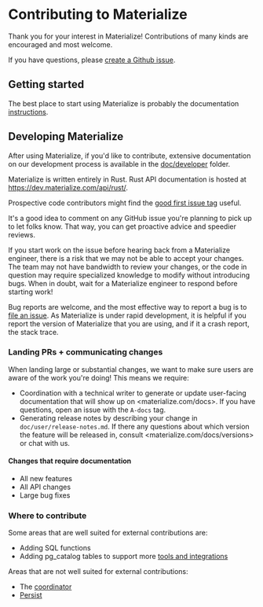 # Contributing to Materialize

Thank you for your interest in Materialize! Contributions of many kinds are encouraged and most welcome.

If you have questions, please [create a Github issue](https://github.com/MaterializeInc/materialize/issues/new/choose).

## Getting started

The best place to start using Materialize is probably the documentation [instructions](https://materialize.com/docs).

## Developing Materialize

After using Materialize, if you'd like to contribute, extensive documentation on
our development process is available in the [doc/developer](doc/developer) folder.

Materialize is written entirely in Rust. Rust API documentation is hosted at
<https://dev.materialize.com/api/rust/>.

Prospective code contributors might find the [good first issue tag](https://github.com/MaterializeInc/materialize/issues?q=is%3Aopen+is%3Aissue+label%3A%22D-good+first+issue%22) useful.

It's a good idea to comment on any GitHub issue you're planning to pick up to
let folks know. That way, you can get proactive advice and speedier reviews.

If you start work on the issue before hearing back from a Materialize engineer,
there is a risk that we may not be able to accept your changes. The team may not
have bandwidth to review your changes, or the code in question may require
specialized knowledge to modify without introducing bugs. When in doubt, wait
for a Materialize engineer to respond before starting work!

Bug reports are welcome, and the most effective way to report a bug is to [file
an issue](https://github.com/MaterializeInc/materialize/issues/new/choose). As
Materialize is under rapid development, it is helpful if you report the version
of Materialize that you are using, and if it a crash report, the stack trace.

### Landing PRs + communicating changes

When landing large or substantial changes, we want to make sure users are aware of the work you're doing! This means we require:

- Coordination with a technical writer to generate or update user-facing documentation that will show up on <materialize.com/docs>. If you have questions, open an issue with the `A-docs` tag.
- Generating release notes by describing your change in `doc/user/release-notes.md`. If there any questions about which version the feature will be released in, consult <materialize.com/docs/versions> or chat with us.

#### Changes that require documentation

- All new features
- All API changes
- Large bug fixes

### Where to contribute
Some areas that are well suited for external contributions are:
- Adding SQL functions
- Adding pg_catalog tables to support more [tools and integrations](https://materialize.com/docs/integrations/)

Areas that are not well suited for external contributions:
- The [coordinator](https://github.com/MaterializeInc/materialize/tree/main/src/adapter/src/coord)
- [Persist](https://github.com/MaterializeInc/materialize/tree/main/src/persist)
